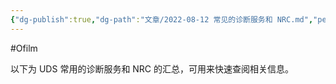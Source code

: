 ```yaml
---
{"dg-publish":true,"dg-path":"文章/2022-08-12 常见的诊断服务和 NRC.md","permalink":"/文章/2022-08-12 常见的诊断服务和 NRC/","dgEnableSearch":"true"}
---
```


#Ofilm 

以下为 UDS 常用的诊断服务和 NRC 的汇总，可用来快速查阅相关信息。